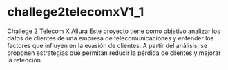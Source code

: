 # challege2telecomxV1_1
Challege 2 Telecom X Allura
Este proyecto tiene como objetivo analizar los datos de clientes de una empresa de telecomunicaciones y entender los factores que influyen en la evasión de clientes. A partir del análisis, se proponen estrategias que permitan reducir la pérdida de clientes y mejorar la retención.
